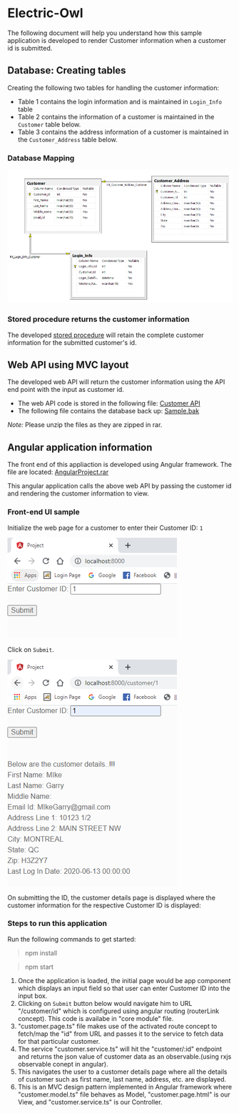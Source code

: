 # Electric-Owl

The following document will help you understand how this sample application is developed to render Customer information when a customer id is submitted.

## Database: Creating tables

Creating the following two tables for handling the customer information:

* Table 1 contains the login information and is maintained in `Login_Info` table
* Table 2 contains the information of a customer is maintained in the `Customer` table below.
* Table 3 contains the address information of a customer is maintained in the `Customer_Address` table below.

### Database Mapping

![Mapping-tables](/Mapping-tables.PNG)

### Stored procedure returns the customer information

The developed [stored procedure](./Stored-procedure.sql) will retain the complete customer information for the submitted customer's id.

## Web API using MVC layout 

The developed web API will return the customer information using the API end point with the input as customer id.

* The web API code is stored in the following file: [Customer API](./CustomerAPI.rar)
* The following file contains the database back up: [Sample.bak](./Sample.bak)

*Note:* Please unzip the files as they are zipped in rar. 

## Angular application information

The front end of this appliaction is developed using Angular framework. The file are located: [AngularProject.rar](./AngularProject.rar)

This angular application calls the above web API by passing the customer id and rendering the customer information to view.

### Front-end UI sample

Initialize the web page for a customer to enter their Customer ID: `1`

![Customer_id](./Customer_id.png)

Click on `Submit`.

![Customer_details](./Customer_details.png)

On submitting the ID, the customer details page is displayed where the customer information for the respective Customer ID is displayed:

### Steps to run this application

Run the following commands to get started:

> npm install

> npm start

1. Once the application is loaded, the initial page would be app component which displays an input field so that user can enter Customer ID into the input box.
2. Clicking on `Submit` button below would navigate him to URL "/customer/id" which is configured using angular routing (routerLink concept). This code is availabe in "core module" file.
3. "customer.page.ts" file makes use of the activated route concept to fetch/map the "id" from URL and passes it to the service to fetch data for that particular customer.
4. The service "customer.service.ts" will hit the "customer/:id" endpoint and returns the json value of customer data as an observable.(using rxjs observable conept in angular).
5. This navigates the user to a customer details page where all the details of customer such as first name, last name, address, etc. are displayed.
6. This is an MVC design pattern implemented in Angular framework where "customer.model.ts" file behaves as Model, "customer.page.html" is our View, and "customer.service.ts" is our Controller.

